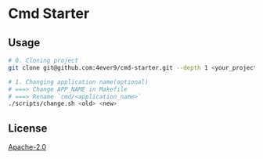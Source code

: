 # Cmd Starter

## Usage

```bash
# 0. Cloning project
git clone git@github.com:4ever9/cmd-starter.git --depth 1 <your_project_name>

# 1. Changing application name(optional)
# ===> Change APP_NAME in Makefile
# ===> Rename `cmd/<application_name>`
./scripts/change.sh <old> <new>
```

## License

[Apache-2.0](https://github.com/4ever9/cmd-starter/blob/master/LICENSE)